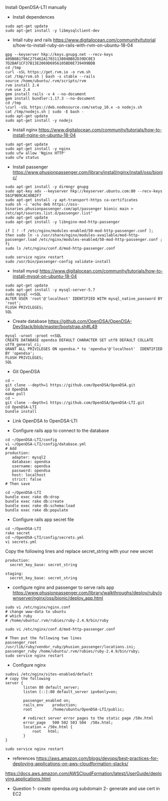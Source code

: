 Install OpenDSA-LTI manually 

- Install dependences

```
sudo apt-get update
sudo apt-get install -y libmysqlclient-dev
```

- Intall ruby and rails
https://www.digitalocean.com/community/tutorial s/how-to-install-ruby-on-rails-with-rvm-on-ubuntu-18-04

```
gpg --keyserver hkp://keys.gnupg.net --recv-keys 409B6B1796C275462A1703113804BB82D39DC0E3 7D2BAF1CF37B13E2069D6956105BD0E739499BDB
cd /tmp
curl -sSL https://get.rvm.io -o rvm.sh
cat /tmp/rvm.sh | bash -s stable --rails
source /home/ubuntu/.rvm/scripts/rvm
rvm install 2.4
rvm use 2.4
gem install rails -v 4 --no-document
gem install bundler:1.17.3 --no-document
cd /tmp
\curl -sSL https://deb.nodesource.com/setup_10.x -o nodejs.sh
cat /tmp/nodejs.sh | sudo -E bash -
sudo apt-get update
sudo apt-get install -y nodejs
```

- Install nginx 
https://www.digitalocean.com/community/tutorials/how-to-install-nginx-on-ubuntu-18-04

```
sudo apt-get update
sudo apt-get install -y nginx
sudo ufw allow 'Nginx HTTP'
sudo ufw status
```

- Install passenger
https://www.phusionpassenger.com/library/install/nginx/install/oss/bionic/

```
sudo apt-get install -y dirmngr gnupg
sudo apt-key adv --keyserver hkp://keyserver.ubuntu.com:80 --recv-keys 561F9B9CAC40B2F7
sudo apt-get install -y apt-transport-https ca-certificates
sudo sh -c 'echo deb https://oss-binaries.phusionpassenger.com/apt/passenger bionic main > /etc/apt/sources.list.d/passenger.list'
sudo apt-get update
sudo apt-get install -y libnginx-mod-http-passenger

if [ ! -f /etc/nginx/modules-enabled/50-mod-http-passenger.conf ]; then sudo ln -s /usr/share/nginx/modules-available/mod-http-passenger.load /etc/nginx/modules-enabled/50-mod-http-passenger.conf ; fi
sudo ls /etc/nginx/conf.d/mod-http-passenger.conf

sudo service nginx restart
sudo /usr/bin/passenger-config validate-install
```

- Install mysql
https://www.digitalocean.com/community/tutorials/how-to-install-mysql-on-ubuntu-18-04

```
sudo apt-get update
sudo apt-get install -y mysql-server-5.7
sudo mysql <<SQL
ALTER USER 'root'@'localhost' IDENTIFIED WITH mysql_native_password BY 'root';
FLUSH PRIVILEGES;
SQL
```

- Create database
https://github.com/OpenDSA/OpenDSA-DevStack/blob/master/bootstrap.sh#L49

```
mysql -uroot -proot <<SQL
CREATE DATABASE opendsa DEFAULT CHARACTER SET utf8 DEFAULT COLLATE utf8_general_ci;
GRANT ALL PRIVILEGES ON opendsa.* to 'opendsa'@'localhost'  IDENTIFIED BY 'opendsa';
FLUSH PRIVILEGES;
SQL
```

- Git OpenDSA

```
cd ~
git clone --depth=1 https://github.com/OpenDSA/OpenDSA.git
cd OpenDSA
make pull
cd ~
git clone --depth=1 https://github.com/OpenDSA/OpenDSA-LTI.git
cd OpenDSA-LTI
bundle install 
```

- Link OpenDSA to OpenDSA-LTI


- Configure rails app to connect to the database
```
cd ~/OpenDSA-LTI/config
vi ~/OpenDSA-LTI/config/database.yml
# Add
production:
   adapter: mysql2
   database: opendsa
   username: opendsa
   password: opendsa
   host: localhost
   strict: false
# Then save

cd ~/OpenDSA-LTI
bundle exec rake db:drop
bundle exec rake db:create
bundle exec rake db:schema:load
bundle exec rake db:populate

```

- Configure rails app secret file

```
cd ~/OpenDSA-LTI
rake secret
cd ~/OpenDSA-LTI/config/secrets.yml
vi secrets.yml

```

Copy the following lines and replace secret_string with your new secret
```
production:
  secret_key_base: secret_string

staging:
  secret_key_base: secret_string

```

- configure nginx and passenger to serve rails app
https://www.phusionpassenger.com/library/walkthroughs/deploy/ruby/ownserver/nginx/oss/bionic/deploy_app.html

```
sudo vi /etc/nginx/nginx.conf
# change www-data to ubuntu
# which ruby 
# /home/ubuntu/.rvm/rubies/ruby-2.4.9/bin/ruby

sudo vi /etc/nginx/conf.d/mod-http-passenger.conf

# Then put the following two lines 
passenger_root /usr/lib/ruby/vendor_ruby/phusion_passenger/locations.ini;
passenger_ruby /home/ubuntu/.rvm/rubies/ruby-2.4.9/bin/ruby;
sudo service nginx restart
```

- Configure nginx
```
sudovi /etc/nginx/sites-enabled/default
# copy the following 
server {
        listen 80 default_server;
        listen [::]:80 default_server ipv6only=on;

        passenger_enabled on;
        rails_env    production;
        root         /home/ubuntu/OpenDSA-LTI/public;

        # redirect server error pages to the static page /50x.html
        error_page   500 502 503 504  /50x.html;
        location = /50x.html {
            root   html;
        }
}

sudo service nginx restart

```


- references
https://aws.amazon.com/blogs/devops/best-practices-for-deploying-applications-on-aws-cloudformation-stacks/

https://docs.aws.amazon.com/AWSCloudFormation/latest/UserGuide/deploying.applications.html


- Question 
1- create opendsa.org subdomain
2- generate and use cert in EC2
